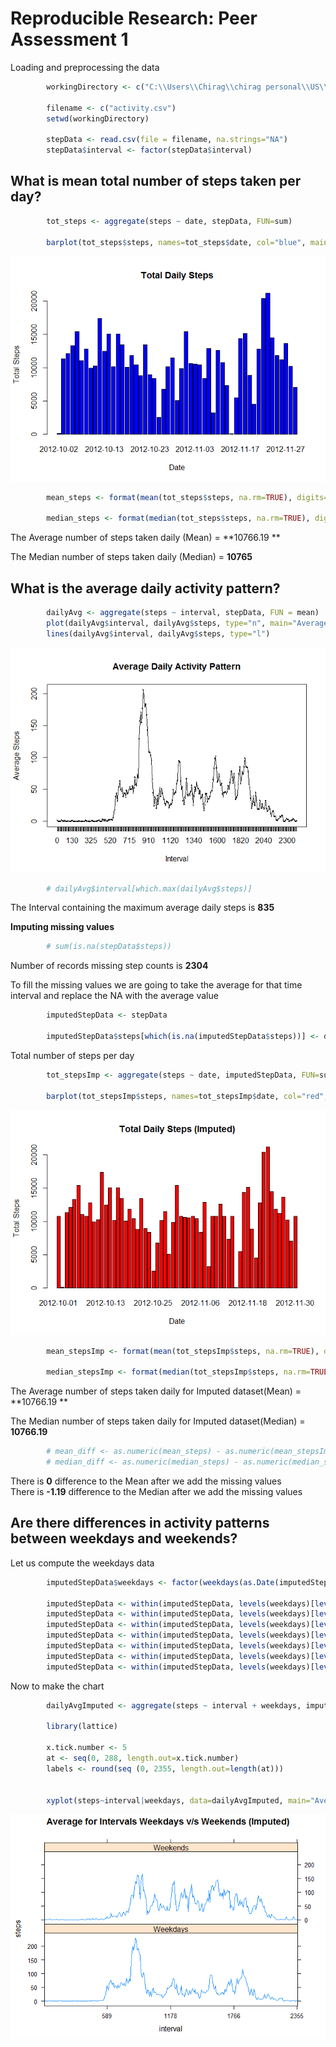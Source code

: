 # Reproducible Research: Peer Assessment 1


Loading and preprocessing the data

```r
        workingDirectory <- c("C:\\Users\\Chirag\\chirag personal\\US\\coursera\\RepData\\RepData_PeerAssessment1")
       
        filename <- c("activity.csv")
        setwd(workingDirectory)
        
        stepData <- read.csv(file = filename, na.strings="NA")
        stepData$interval <- factor(stepData$interval)
```
## What is mean total number of steps taken per day?


```r
        tot_steps <- aggregate(steps ~ date, stepData, FUN=sum)
        
        barplot(tot_steps$steps, names=tot_steps$date, col="blue", main="Total Daily Steps",xlab="Date", ylab="Total Steps")
```

![](PA1_template_files/figure-html/unnamed-chunk-2-1.png) 

```r
        mean_steps <- format(mean(tot_steps$steps, na.rm=TRUE), digits=2, nsmall=2)
        
        median_steps <- format(median(tot_steps$steps, na.rm=TRUE), digits=2, nsmall=2)
```
The Average number of steps taken daily (Mean) = **10766.19  **  

The Median number of steps taken daily (Median) = **10765**

## What is the average daily activity pattern?

```r
        dailyAvg <- aggregate(steps ~ interval, stepData, FUN = mean)
        plot(dailyAvg$interval, dailyAvg$steps, type="n", main="Average Daily Activity Pattern",xlab="Interval", ylab="Average Steps")
        lines(dailyAvg$interval, dailyAvg$steps, type="l")
```

![](PA1_template_files/figure-html/unnamed-chunk-3-1.png) 

```r
        # dailyAvg$interval[which.max(dailyAvg$steps)]
```

The Interval containing the maximum average daily steps is **835**  

**Imputing missing values**


```r
        # sum(is.na(stepData$steps))
```

Number of records missing step counts is **2304**

To fill the missing values we are going to take the average for that time interval and replace the NA with the average value


```r
        imputedStepData <- stepData
        
        imputedStepData$steps[which(is.na(imputedStepData$steps))] <- dailyAvg$steps[imputedStepData$interval[which(is.na(imputedStepData$steps))]]
```
Total number of steps per day

```r
        tot_stepsImp <- aggregate(steps ~ date, imputedStepData, FUN=sum)
        
        barplot(tot_stepsImp$steps, names=tot_stepsImp$date, col="red", main="Total Daily Steps (Imputed)",xlab="Date", ylab="Total Steps")
```

![](PA1_template_files/figure-html/unnamed-chunk-6-1.png) 

```r
        mean_stepsImp <- format(mean(tot_stepsImp$steps, na.rm=TRUE), digits=2, nsmall=2)
        
        median_stepsImp <- format(median(tot_stepsImp$steps, na.rm=TRUE), digits=2, nsmall=2)
```
The Average number of steps taken daily for Imputed dataset(Mean) = **10766.19  **  

The Median number of steps taken daily for Imputed dataset(Median) = **10766.19**


```r
        # mean_diff <- as.numeric(mean_steps) - as.numeric(mean_stepsImp)
        # median_diff <- as.numeric(median_steps) - as.numeric(median_stepsImp)
```

There is **0** difference to the Mean after we add the missing values  
There is **-1.19** difference to the Median after we add the missing values  

## Are there differences in activity patterns between weekdays and weekends?

Let us compute the weekdays data


```r
        imputedStepData$weekdays <- factor(weekdays(as.Date(imputedStepData$date)))
        
        imputedStepData <- within(imputedStepData, levels(weekdays)[levels(weekdays) == "Monday"] <- "Weekdays")
        imputedStepData <- within(imputedStepData, levels(weekdays)[levels(weekdays) == "Tuesday"] <- "Weekdays")
        imputedStepData <- within(imputedStepData, levels(weekdays)[levels(weekdays) == "Wednesday"] <- "Weekdays")
        imputedStepData <- within(imputedStepData, levels(weekdays)[levels(weekdays) == "Thursday"] <- "Weekdays")
        imputedStepData <- within(imputedStepData, levels(weekdays)[levels(weekdays) == "Friday"] <- "Weekdays")
        imputedStepData <- within(imputedStepData, levels(weekdays)[levels(weekdays) == "Saturday"] <- "Weekends")
        imputedStepData <- within(imputedStepData, levels(weekdays)[levels(weekdays) == "Sunday"] <- "Weekends")
```
Now to make the chart

```r
        dailyAvgImputed <- aggregate(steps ~ interval + weekdays, imputedStepData, FUN = mean)
        
        library(lattice)
        
        x.tick.number <- 5
        at <- seq(0, 288, length.out=x.tick.number)
        labels <- round(seq (0, 2355, length.out=length(at)))
        
        
        xyplot(steps~interval|weekdays, data=dailyAvgImputed, main="Average for Intervals Weekdays v/s Weekends (Imputed)", layout=c(1,2), type="l",  scales=list(x=list(at=at, labels=labels)))
```

![](PA1_template_files/figure-html/unnamed-chunk-9-1.png) 
